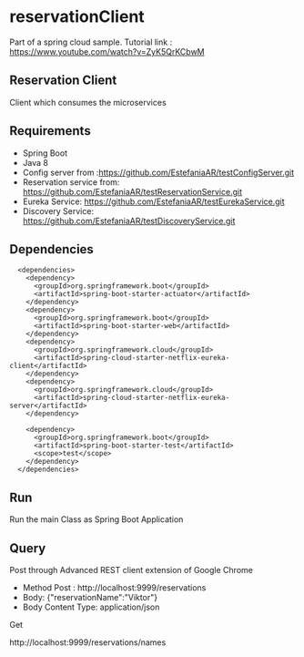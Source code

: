 # reservationClient
Part of a spring cloud sample. Tutorial link : https://www.youtube.com/watch?v=ZyK5QrKCbwM

## Reservation Client 
Client which consumes the microservices 

## Requirements 
- Spring Boot
- Java 8
- Config server from :https://github.com/EstefaniaAR/testConfigServer.git
- Reservation service from: https://github.com/EstefaniaAR/testReservationService.git
- Eureka Service: https://github.com/EstefaniaAR/testEurekaService.git
- Discovery Service: https://github.com/EstefaniaAR/testDiscoveryService.git

## Dependencies
      <dependencies>
        <dependency>
          <groupId>org.springframework.boot</groupId>
          <artifactId>spring-boot-starter-actuator</artifactId>
        </dependency>
        <dependency>
          <groupId>org.springframework.boot</groupId>
          <artifactId>spring-boot-starter-web</artifactId>
        </dependency>
        <dependency>
          <groupId>org.springframework.cloud</groupId>
          <artifactId>spring-cloud-starter-netflix-eureka-client</artifactId>
        </dependency>
        <dependency>
          <groupId>org.springframework.cloud</groupId>
          <artifactId>spring-cloud-starter-netflix-eureka-server</artifactId>
        </dependency>

        <dependency>
          <groupId>org.springframework.boot</groupId>
          <artifactId>spring-boot-starter-test</artifactId>
          <scope>test</scope>
        </dependency>
      </dependencies>
      
   ## Run 
   Run the main Class as Spring Boot Application
   
   ## Query
   Post through Advanced REST client extension of Google Chrome
   - Method Post : http://localhost:9999/reservations
   - Body: {"reservationName":"Viktor"}
   - Body Content Type: application/json
   
   Get 
   
   http://localhost:9999/reservations/names
